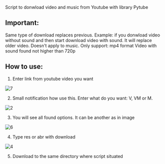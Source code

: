 Script to donwload video and music from Youtube with library Pytube

## Important:

Same type of download replaces previous. Example:
if you donwload video without sound and then start download video with sound. It will replace older video.
Doesn't apply to music.
Only support: mp4 format
Video with sound found not higher than 720p

## How to use:
1. Enter link from youtube video you want

![7](https://user-images.githubusercontent.com/49831284/99093073-acf88b00-25da-11eb-9b39-3cfd37cb2234.png)

2. Small notification how use this. Enter what do you want: V, VM or M.

![2](https://user-images.githubusercontent.com/49831284/99090485-62294400-25d7-11eb-93ff-fc78c0359b4c.png)

3. You will see all found options. It can be another as in image

![6](https://user-images.githubusercontent.com/49831284/99093156-c8fc2c80-25da-11eb-93d5-a60bc821198a.png)

4. Type res or abr with download

![4](https://user-images.githubusercontent.com/49831284/99093209-d9140c00-25da-11eb-93af-c6c13160d1bc.png)

5. Download to the same directory where script situated
